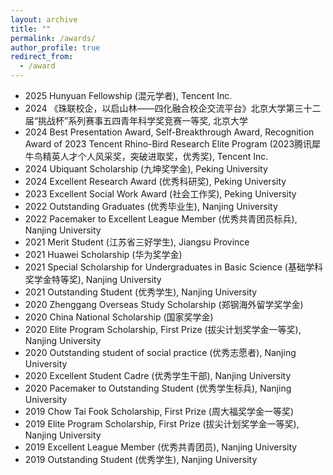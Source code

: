```yaml
---
layout: archive
title: ""
permalink: /awards/
author_profile: true
redirect_from:
  - /award
---
```

- 2025 Hunyuan Fellowship (混元学者), Tencent Inc.
- 2024 《珠联校企，以启山林——四化融合校企交流平台》北京大学第三十二届“挑战杯”系列赛事五四青年科学奖竞赛一等奖, 北京大学
- 2024 Best Presentation Award, Self-Breakthrough Award, Recognition Award of 2023 Tencent Rhino-Bird Research Elite Program (2023腾讯犀牛鸟精英人才个人风采奖，突破进取奖，优秀奖), Tencent Inc.
- 2024 Ubiquant Scholarship (九坤奖学金), Peking University
- 2024 Excellent Research Award (优秀科研奖), Peking University
- 2023 Excellent Social Work Award (社会工作奖), Peking University
- 2022 Outstanding Graduates (优秀毕业生), Nanjing University
- 2022 Pacemaker to Excellent League Member (优秀共青团员标兵), Nanjing University
- 2021 Merit Student (江苏省三好学生), Jiangsu Province
- 2021 Huawei Scholarship (华为奖学金)
- 2021 Special Scholarship for Undergraduates in Basic Science (基础学科奖学金特等奖), Nanjing University 
- 2021 Outstanding Student (优秀学生), Nanjing University
- 2020 Zhenggang Overseas Study Scholarship (郑钢海外留学奖学金)
- 2020 China National Scholarship (国家奖学金)
- 2020 Elite Program Scholarship, First Prize (拔尖计划奖学金一等奖), Nanjing University
- 2020 Outstanding student of social practice (优秀志愿者), Nanjing University
- 2020 Excellent Student Cadre (优秀学生干部), Nanjing University
- 2020 Pacemaker to Outstanding Student (优秀学生标兵), Nanjing University
- 2019 Chow Tai Fook Scholarship, First Prize (周大福奖学金一等奖)
- 2019 Elite Program Scholarship, First Prize (拔尖计划奖学金一等奖), Nanjing University
- 2019 Excellent League Member (优秀共青团员), Nanjing University
- 2019 Outstanding Student (优秀学生), Nanjing University
